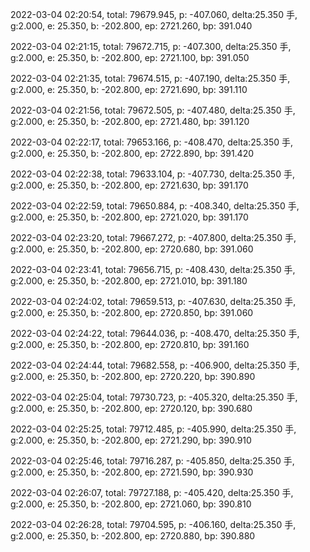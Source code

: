 2022-03-04 02:20:54, total: 79679.945, p: -407.060, delta:25.350 手, g:2.000, e: 25.350, b: -202.800, ep: 2721.260, bp: 391.040

2022-03-04 02:21:15, total: 79672.715, p: -407.300, delta:25.350 手, g:2.000, e: 25.350, b: -202.800, ep: 2721.100, bp: 391.050

2022-03-04 02:21:35, total: 79674.515, p: -407.190, delta:25.350 手, g:2.000, e: 25.350, b: -202.800, ep: 2721.690, bp: 391.110

2022-03-04 02:21:56, total: 79672.505, p: -407.480, delta:25.350 手, g:2.000, e: 25.350, b: -202.800, ep: 2721.480, bp: 391.120

2022-03-04 02:22:17, total: 79653.166, p: -408.470, delta:25.350 手, g:2.000, e: 25.350, b: -202.800, ep: 2722.890, bp: 391.420

2022-03-04 02:22:38, total: 79633.104, p: -407.730, delta:25.350 手, g:2.000, e: 25.350, b: -202.800, ep: 2721.630, bp: 391.170

2022-03-04 02:22:59, total: 79650.884, p: -408.340, delta:25.350 手, g:2.000, e: 25.350, b: -202.800, ep: 2721.020, bp: 391.170

2022-03-04 02:23:20, total: 79667.272, p: -407.800, delta:25.350 手, g:2.000, e: 25.350, b: -202.800, ep: 2720.680, bp: 391.060

2022-03-04 02:23:41, total: 79656.715, p: -408.430, delta:25.350 手, g:2.000, e: 25.350, b: -202.800, ep: 2721.010, bp: 391.180

2022-03-04 02:24:02, total: 79659.513, p: -407.630, delta:25.350 手, g:2.000, e: 25.350, b: -202.800, ep: 2720.850, bp: 391.060

2022-03-04 02:24:22, total: 79644.036, p: -408.470, delta:25.350 手, g:2.000, e: 25.350, b: -202.800, ep: 2720.810, bp: 391.160

2022-03-04 02:24:44, total: 79682.558, p: -406.900, delta:25.350 手, g:2.000, e: 25.350, b: -202.800, ep: 2720.220, bp: 390.890

2022-03-04 02:25:04, total: 79730.723, p: -405.320, delta:25.350 手, g:2.000, e: 25.350, b: -202.800, ep: 2720.120, bp: 390.680

2022-03-04 02:25:25, total: 79712.485, p: -405.990, delta:25.350 手, g:2.000, e: 25.350, b: -202.800, ep: 2721.290, bp: 390.910

2022-03-04 02:25:46, total: 79716.287, p: -405.850, delta:25.350 手, g:2.000, e: 25.350, b: -202.800, ep: 2721.590, bp: 390.930

2022-03-04 02:26:07, total: 79727.188, p: -405.420, delta:25.350 手, g:2.000, e: 25.350, b: -202.800, ep: 2721.060, bp: 390.810

2022-03-04 02:26:28, total: 79704.595, p: -406.160, delta:25.350 手, g:2.000, e: 25.350, b: -202.800, ep: 2720.880, bp: 390.880